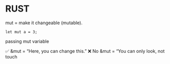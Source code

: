 # RUST

mut = make it changeable (mutable).

```
let mut a = 3;
```

passing mut variable 

✅ &mut = “Here, you can change this.”
❌ No &mut = “You can only look, not touch
